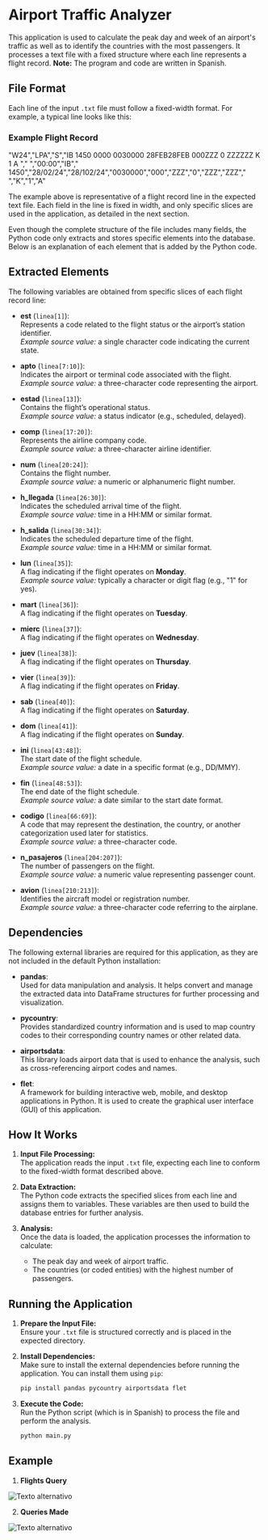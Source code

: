 # Airport Traffic Analyzer

This application is used to calculate the peak day and week of an airport's traffic as well as to identify the countries with the most passengers. It processes a text file with a fixed structure where each line represents a flight record. **Note:** The program and code are written in Spanish.

## File Format

Each line of the input `.txt` file must follow a fixed-width format. For example, a typical line looks like this:

### Example Flight Record

"W24","LPA","S","IB 1450      0000 0030000 28FEB28FEB 000ZZZ 0    ZZZZZZ   K 1 A                                     ","                           ","00:00","IB"," 1450","28/02/24","28/102/24","0030000","000","ZZZ","0","ZZZ","ZZZ"," ","K","1","A"

The example above is representative of a flight record line in the expected text file. Each field in the line is fixed in width, and only specific slices are used in the application, as detailed in the next section.

Even though the complete structure of the file includes many fields, the Python code only extracts and stores specific elements into the database. Below is an explanation of each element that is added by the Python code.

## Extracted Elements

The following variables are obtained from specific slices of each flight record line:

- **est** (`linea[1]`):  
  Represents a code related to the flight status or the airport’s station identifier.  
  _Example source value:_ a single character code indicating the current state.

- **apto** (`linea[7:10]`):  
  Indicates the airport or terminal code associated with the flight.  
  _Example source value:_ a three-character code representing the airport.

- **estad** (`linea[13]`):  
  Contains the flight’s operational status.  
  _Example source value:_ a status indicator (e.g., scheduled, delayed).

- **comp** (`linea[17:20]`):  
  Represents the airline company code.  
  _Example source value:_ a three-character airline identifier.

- **num** (`linea[20:24]`):  
  Contains the flight number.  
  _Example source value:_ a numeric or alphanumeric flight number.

- **h_llegada** (`linea[26:30]`):  
  Indicates the scheduled arrival time of the flight.  
  _Example source value:_ time in a HH:MM or similar format.

- **h_salida** (`linea[30:34]`):  
  Indicates the scheduled departure time of the flight.  
  _Example source value:_ time in a HH:MM or similar format.

- **lun** (`linea[35]`):  
  A flag indicating if the flight operates on **Monday**.  
  _Example source value:_ typically a character or digit flag (e.g., "1" for yes).

- **mart** (`linea[36]`):  
  A flag indicating if the flight operates on **Tuesday**.

- **mierc** (`linea[37]`):  
  A flag indicating if the flight operates on **Wednesday**.

- **juev** (`linea[38]`):  
  A flag indicating if the flight operates on **Thursday**.

- **vier** (`linea[39]`):  
  A flag indicating if the flight operates on **Friday**.

- **sab** (`linea[40]`):  
  A flag indicating if the flight operates on **Saturday**.

- **dom** (`linea[41]`):  
  A flag indicating if the flight operates on **Sunday**.

- **ini** (`linea[43:48]`):  
  The start date of the flight schedule.  
  _Example source value:_ a date in a specific format (e.g., DD/MMY).

- **fin** (`linea[48:53]`):  
  The end date of the flight schedule.  
  _Example source value:_ a date similar to the start date format.

- **codigo** (`linea[66:69]`):  
  A code that may represent the destination, the country, or another categorization used later for statistics.  
  _Example source value:_ a three-character code.

- **n_pasajeros** (`linea[204:207]`):  
  The number of passengers on the flight.  
  _Example source value:_ a numeric value representing passenger count.

- **avion** (`linea[210:213]`):  
  Identifies the aircraft model or registration number.  
  _Example source value:_ a three-character code referring to the airplane.

## Dependencies

The following external libraries are required for this application, as they are not included in the default Python installation:

- **pandas**:  
  Used for data manipulation and analysis. It helps convert and manage the extracted data into DataFrame structures for further processing and visualization.

- **pycountry**:  
  Provides standardized country information and is used to map country codes to their corresponding country names or other related data.

- **airportsdata**:  
  This library loads airport data that is used to enhance the analysis, such as cross-referencing airport codes and names.

- **flet**:  
  A framework for building interactive web, mobile, and desktop applications in Python. It is used to create the graphical user interface (GUI) of this application.

## How It Works

1. **Input File Processing:**  
   The application reads the input `.txt` file, expecting each line to conform to the fixed-width format described above.

2. **Data Extraction:**  
   The Python code extracts the specified slices from each line and assigns them to variables. These variables are then used to build the database entries for further analysis.

3. **Analysis:**  
   Once the data is loaded, the application processes the information to calculate:
   - The peak day and week of airport traffic.
   - The countries (or coded entities) with the highest number of passengers.

## Running the Application

1. **Prepare the Input File:**  
   Ensure your `.txt` file is structured correctly and is placed in the expected directory.

2. **Install Dependencies:**  
   Make sure to install the external dependencies before running the application. You can install them using `pip`:
   ```bash
   pip install pandas pycountry airportsdata flet
3. **Execute the Code:**  
   Run the Python script (which is in Spanish) to process the file and perform the analysis.  
   ```bash
   python main.py

## Example
1. **Flights Query**

  ![Texto alternativo](images-example/example-1.png)

2. **Queries Made**

  ![Texto alternativo](images-example/example-2.png)
   
